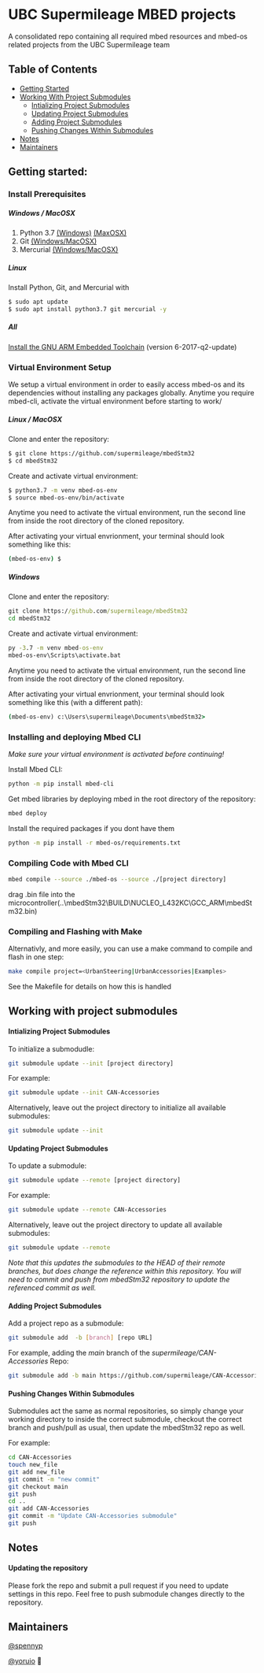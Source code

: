 # UBC Supermileage MBED projects
A consolidated repo containing all required mbed resources and  mbed-os related projects from the UBC Supermileage team
## Table of Contents
* [Getting Started](#Getting-started)
* [Working With Project Submodules](#Working-With-Project-Submodules)
  * [Intializing Project Submodules](#Intializing-Project-Submodules)
  * [Updating Project Submodules](#Updating-Project-Submodules)
  * [Adding Project Submodules](#Adding-Project-Submodules)
  * [Pushing Changes Within Submodules](#Pushing-Changes-Within-Submodules)
* [Notes](#Notes)
* [Maintainers](#Maintainers)

## Getting started:
### Install Prerequisites
##### Windows / MacOSX
1. Python 3.7 [(Windows)](https://www.python.org/downloads/windows/) [(MaxOSX)](https://www.python.org/downloads/mac-osx/)
2. Git [(Windows/MacOSX)](https://git-scm.com/downloads)
3. Mercurial [(Windows/MacOSX)](https://www.mercurial-scm.org/downloads)
##### Linux
Install Python, Git, and Mercurial with
```sh
$ sudo apt update
$ sudo apt install python3.7 git mercurial -y
```
##### All
[Install the GNU ARM Embedded Toolchain](https://developer.arm.com/tools-and-software/open-source-software/developer-tools/gnu-toolchain/gnu-rm/downloads) (version 6-2017-q2-update)
### Virtual Environment Setup
We setup a virtual environment in order to easily access mbed-os and its dependencies without installing any packages globally. Anytime you require mbed-cli, activate the virtual environment before starting to work/
##### Linux / MacOSX
Clone and enter the repository:
```sh
$ git clone https://github.com/supermileage/mbedStm32
$ cd mbedStm32
```
Create and activate virtual environment:
```sh
$ python3.7 -m venv mbed-os-env
$ source mbed-os-env/bin/activate
```
Anytime you need to activate the virtual environment, run the second line from inside the root directory of the cloned repository.

After activating your virtual envrionment, your terminal should look something like this:
```sh
(mbed-os-env) $
```
##### Windows
Clone and enter the repository:
```cmd
git clone https://github.com/supermileage/mbedStm32
cd mbedStm32
```
Create and activate virtual environment:
```cmd
py -3.7 -m venv mbed-os-env
mbed-os-env\Scripts\activate.bat
```
Anytime you need to activate the virtual environment, run the second line from inside the root directory of the cloned repository.

After activating your virtual envrionment, your terminal should look something like this (with a different path):
```cmd
(mbed-os-env) c:\Users\supermileage\Documents\mbedStm32>
```
### Installing and deploying Mbed CLI
*Make sure your virtual environment is activated before continuing!*

Install Mbed CLI:
```sh
python -m pip install mbed-cli 
```
Get mbed libraries by deploying mbed in the root directory of the repository:
```sh
mbed deploy
```
Install the required packages if you dont have them
```sh
python -m pip install -r mbed-os/requirements.txt
```
### Compiling Code with Mbed CLI
```sh
mbed compile --source ./mbed-os --source ./[project directory]
```
drag .bin file into the microcontroller(⁨..\mbedStm32⁩\BUILD⁩\NUCLEO_L432KC⁩\GCC_ARM\mbedStm32.bin)

<!--
Compile AND flash *at the same time* with the -f flag!
```sh
mbed compile -f --source ./mbed-os --source ./[project directory]
```
-->

### Compiling and Flashing with Make
Alternativly, and more easily, you can use a make command to compile and flash in one step:
```sh
make compile project=<UrbanSteering|UrbanAccessories|Examples>
```
See the Makefile for details on how this is handled

## Working with project submodules

#### Intializing Project Submodules
To initialize a submodudle:
```sh
git submodule update --init [project directory]
```
For example:
```sh
git submodule update --init CAN-Accessories
```
Alternatively, leave out the project directory to initialize all available submodules:
```sh
git submodule update --init
```

#### Updating Project Submodules
To update a submodule:
```sh
git submodule update --remote [project directory]
```
For example:
```sh
git submodule update --remote CAN-Accessories
```
Alternatively, leave out the project directory to update all available submodules:
```sh
git submodule update --remote
```
*Note that this updates the submodules to the HEAD of their remote branches, but does change the reference within this 
repository. You will need to commit and push from mbedStm32 repository to update the referenced commit as well.*

#### Adding Project Submodules
Add a project repo as a submodule:
```sh
git submodule add  -b [branch] [repo URL]
```
For example, adding the *main* branch of the *supermileage/CAN-Accessories* Repo:
```sh
git submodule add -b main https://github.com/supermileage/CAN-Accessories.git
```

#### Pushing Changes Within Submodules
Submodules act the same as normal repositories, so simply change your working directory to inside the 
correct submodule, checkout the correct branch and push/pull as usual, then update the mbedStm32 repo as well.

For example:
```sh
cd CAN-Accessories
touch new_file
git add new_file
git commit -m "new commit"
git checkout main
git push
cd ..
git add CAN-Accessories
git commit -m "Update CAN-Accessories submodule"
git push
```

## Notes
#### Updating the repository
Please fork the repo and submit a pull request if you need to update settings in this repo. Feel free to push submodule 
changes directly to the repository.

## Maintainers
[@spennyp](https://github.com/spennyp)

[@yoruio](https://github.com/yoruio) :unicorn:
